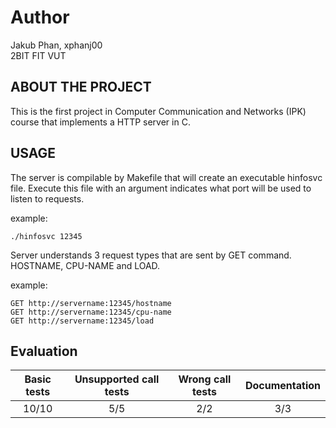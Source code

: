 # Author
Jakub Phan, xphanj00<br />
2BIT FIT VUT

## ABOUT THE PROJECT 
This is the first project in Computer Communication and Networks (IPK) course that implements a HTTP server in C. 

## USAGE
The server is compilable by Makefile that will create an executable hinfosvc file. Execute this file with an argument indicates what port will be used to listen to requests.

example:<br />
```
./hinfosvc 12345
```

Server understands 3 request types that are sent by GET command. HOSTNAME, CPU-NAME and LOAD.

example:<br />
```
GET http://servername:12345/hostname
GET http://servername:12345/cpu-name
GET http://servername:12345/load
```
## Evaluation
| Basic tests | Unsupported call tests | Wrong call tests | Documentation |
|:-----------:|:----------------------:|:----------------:|:-------------:|
|    10/10    |           5/5          |        2/2       |      3/3      |

